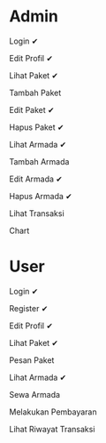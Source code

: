 # Admin

Login ✔

Edit Profil ✔

Lihat Paket ✔

Tambah Paket

Edit Paket ✔

Hapus Paket ✔

Lihat Armada ✔

Tambah Armada 

Edit Armada ✔

Hapus Armada ✔

Lihat Transaksi

Chart

# User

Login ✔

Register ✔

Edit Profil ✔

Lihat Paket ✔

Pesan Paket 

Lihat Armada ✔

Sewa Armada

Melakukan Pembayaran

Lihat Riwayat Transaksi
